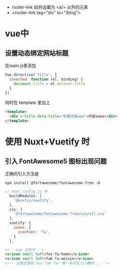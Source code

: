 
- router-link 如何设置为 \<a/\> 以外的元素
- \<router-link tag="div" to="/blog"\>

# vue中
## 设置动态绑定网站标题

在main.js里添加

```js
Vue.directive('title', {
  inserted: function (el, binding) {
    document.title = el.dataset.title
  }
})
```

同时在 template 里加上

```html
<template>
  <div v-title data-title="标题内容aaa">内容aaaa</div>
</template>
```

# 使用 Nuxt+Vuetify 时
## 引入 FontAwesome5 图标出现问题

正确的引入方法是

```bashscript
npm install @fortawesome/fontawesome-free -D
```

```js
// nuxt.config,js 中
  buildModules: [
    '@nuxtjs/vuetify',
  ],
  css: [
    '@fortawesome/fontawesome-free/css/all.css'
  ],
  vuetify: {
    icons: {
      iconfont: 'fa',
    }
  },
```

```html
<!-- vue 文件中 -->
<v-icon small left>fas fa-home</v-icon>
<v-icon small left>fab fa-weixin</v-icon>
<!-- 注意这里有 fas fab far 等一系列乱七八糟的... -->
```